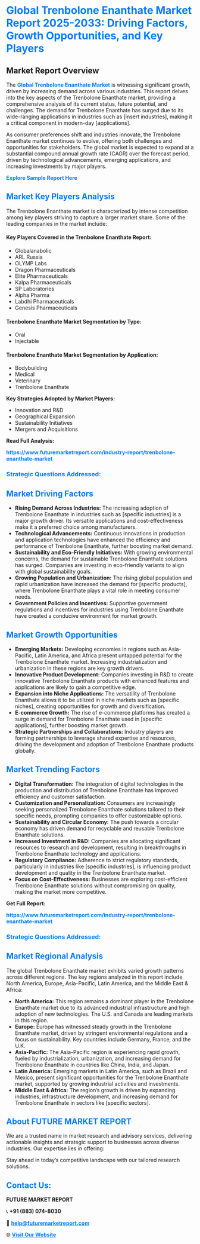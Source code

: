 <h1 style="color: #007BFF;">Global Trenbolone Enanthate Market Report 2025-2033: Driving Factors, Growth Opportunities, and Key Players</h1>

<section id="overview">
<h2>Market Report Overview</h2>
<p>The <a href="https://www.futuremarketreport.com/industry-report/trenbolone-enanthate-market" style="color: #007BFF; text-decoration: none;"><strong>Global Trenbolone Enanthate Market</strong></a> is witnessing significant growth, driven by increasing demand across various industries. This report delves into the key aspects of the Trenbolone Enanthate market, providing a comprehensive analysis of its current status, future potential, and challenges. The demand for Trenbolone Enanthate has surged due to its wide-ranging applications in industries such as [insert industries], making it a critical component in modern-day [applications].</p>
<p>As consumer preferences shift and industries innovate, the Trenbolone Enanthate market continues to evolve, offering both challenges and opportunities for stakeholders. The global market is expected to expand at a substantial compound annual growth rate (CAGR) over the forecast period, driven by technological advancements, emerging applications, and increasing investments by major players.</p>
</section>

<section id="overview">
<p><a href="https://www.futuremarketreport.com/request-sample/reportId=120061" style="color: #007BFF; text-decoration: none;"><strong>Explore Sample Report Here</strong></a></p>
</section>

<section id="key-players">
<h2 style="color: #007BFF;">Market Key Players Analysis</h2>
<p>The Trenbolone Enanthate market is characterized by intense competition among key players striving to capture a larger market share. Some of the leading companies in the market include:</p>
<h4>Key Players Covered in the Trenbolone Enanthate Report:</h4>
<ul><li>Globalanabolic</li><li>ARL Russia</li><li>OLYMP Labs</li><li>Dragon Pharmaceuticals</li><li>Elite Pharmaceuticals</li><li>Kalpa Pharmaceuticals</li><li>SP Laboratories</li><li>Alpha Pharma</li><li>Labdhi Pharmaceuticals</li><li>Genesis Pharmaceuticals</li></ul>
<h4>Trenbolone Enanthate Market Segmentation by Type:</h4>
<ul><li>Oral</li><li>Injectable</li></ul>

<h4>Trenbolone Enanthate Market Segmentation by Application:</h4>
<ul><li>Bodybuilding</li><li>Medical</li><li>Veterinary</li><li>Trenbolone Enanthate</li></ul>
<p><strong>Key Strategies Adopted by Market Players:</strong></p>
<ul>
<li>Innovation and R&D</li>
<li>Geographical Expansion</li>
<li>Sustainability Initiatives</li>
<li>Mergers and Acquisitions</li>
</ul>
</section>

<section>
<p><strong>Read Full Analysis: </strong></p><a href="https://www.futuremarketreport.com/industry-report/trenbolone-enanthate-market" style="color: #007BFF; text-decoration: none;"><strong>https://www.futuremarketreport.com/industry-report/trenbolone-enanthate-market</strong></a>
<h3 style="color: #007BFF;">Strategic Questions Addressed:</h3>
</section>

<section id="driving-factors">
<h2 style="color: #007BFF;">Market Driving Factors</h2>
<ul>
<li><strong>Rising Demand Across Industries:</strong> The increasing adoption of Trenbolone Enanthate in industries such as [specific industries] is a major growth driver. Its versatile applications and cost-effectiveness make it a preferred choice among manufacturers.</li>
<li><strong>Technological Advancements:</strong> Continuous innovations in production and application technologies have enhanced the efficiency and performance of Trenbolone Enanthate, further boosting market demand.</li>
<li><strong>Sustainability and Eco-Friendly Initiatives:</strong> With growing environmental concerns, the demand for sustainable Trenbolone Enanthate solutions has surged. Companies are investing in eco-friendly variants to align with global sustainability goals.</li>
<li><strong>Growing Population and Urbanization:</strong> The rising global population and rapid urbanization have increased the demand for [specific products], where Trenbolone Enanthate plays a vital role in meeting consumer needs.</li>
<li><strong>Government Policies and Incentives:</strong> Supportive government regulations and incentives for industries using Trenbolone Enanthate have created a conducive environment for market growth.</li>
</ul>
</section>

<section id="growth-opportunities">
<h2 style="color: #007BFF;">Market Growth Opportunities</h2>
<ul>
<li><strong>Emerging Markets:</strong> Developing economies in regions such as Asia-Pacific, Latin America, and Africa present untapped potential for the Trenbolone Enanthate market. Increasing industrialization and urbanization in these regions are key growth drivers.</li>
<li><strong>Innovative Product Development:</strong> Companies investing in R&D to create innovative Trenbolone Enanthate products with enhanced features and applications are likely to gain a competitive edge.</li>
<li><strong>Expansion into Niche Applications:</strong> The versatility of Trenbolone Enanthate allows it to be utilized in niche markets such as [specific niches], creating opportunities for growth and diversification.</li>
<li><strong>E-commerce Growth:</strong> The rise of e-commerce platforms has created a surge in demand for Trenbolone Enanthate used in [specific applications], further boosting market growth.</li>
<li><strong>Strategic Partnerships and Collaborations:</strong> Industry players are forming partnerships to leverage shared expertise and resources, driving the development and adoption of Trenbolone Enanthate products globally.</li>
</ul>
</section>

<section id="trending-factors">
<h2 style="color: #007BFF;">Market Trending Factors</h2>
<ul>
<li><strong>Digital Transformation:</strong> The integration of digital technologies in the production and distribution of Trenbolone Enanthate has improved efficiency and customer satisfaction.</li>
<li><strong>Customization and Personalization:</strong> Consumers are increasingly seeking personalized Trenbolone Enanthate solutions tailored to their specific needs, prompting companies to offer customizable options.</li>
<li><strong>Sustainability and Circular Economy:</strong> The push towards a circular economy has driven demand for recyclable and reusable Trenbolone Enanthate solutions.</li>
<li><strong>Increased Investment in R&D:</strong> Companies are allocating significant resources to research and development, resulting in breakthroughs in Trenbolone Enanthate technology and applications.</li>
<li><strong>Regulatory Compliance:</strong> Adherence to strict regulatory standards, particularly in industries like [specific industries], is influencing product development and quality in the Trenbolone Enanthate market.</li>
<li><strong>Focus on Cost-Effectiveness:</strong> Businesses are exploring cost-efficient Trenbolone Enanthate solutions without compromising on quality, making the market more competitive.</li>
</ul>
</section>

<section>
<p><strong>Get Full Report: </strong></p><a href="https://www.futuremarketreport.com/industry-report/trenbolone-enanthate-market" style="color: #007BFF; text-decoration: none;"><strong>https://www.futuremarketreport.com/industry-report/trenbolone-enanthate-market</strong></a>
<h3 style="color: #007BFF;">Strategic Questions Addressed:</h3>
</section>


<section id="regional-analysis">
<h2 style="color: #007BFF;">Market Regional Analysis</h2>
<p>The global Trenbolone Enanthate market exhibits varied growth patterns across different regions. The key regions analyzed in this report include North America, Europe, Asia-Pacific, Latin America, and the Middle East & Africa:</p>
<ul>
<li><strong>North America:</strong> This region remains a dominant player in the Trenbolone Enanthate market due to its advanced industrial infrastructure and high adoption of new technologies. The U.S. and Canada are leading markets in this region.</li>
<li><strong>Europe:</strong> Europe has witnessed steady growth in the Trenbolone Enanthate market, driven by stringent environmental regulations and a focus on sustainability. Key countries include Germany, France, and the U.K.</li>
<li><strong>Asia-Pacific:</strong> The Asia-Pacific region is experiencing rapid growth, fueled by industrialization, urbanization, and increasing demand for Trenbolone Enanthate in countries like China, India, and Japan.</li>
<li><strong>Latin America:</strong> Emerging markets in Latin America, such as Brazil and Mexico, present significant opportunities for the Trenbolone Enanthate market, supported by growing industrial activities and investments.</li>
<li><strong>Middle East & Africa:</strong> The region’s growth is driven by expanding industries, infrastructure development, and increasing demand for Trenbolone Enanthate in sectors like [specific sectors].</li>
</ul>
</section>

<footer>
<h2 style="color: #007BFF;">About FUTURE MARKET REPORT</h2>
<p>We are a trusted name in market research and advisory services, delivering actionable insights and strategic support to businesses across diverse industries. Our expertise lies in offering:</p>

<p>Stay ahead in today’s competitive landscape with our tailored research solutions.</p>

<h2 style="color: #007BFF;">Contact Us:</h2>
<p><strong>FUTURE MARKET REPORT</strong></p>
<p>📞 <strong>+91 (883) 074-8030</strong></p>
<p>📧 <strong><a href="mailto:help@futuremarketreport.com" style="color: #007BFF;">help@futuremarketreport.com</a></strong></p>
<p>🌐 <strong><a href="https://www.futuremarketreport.com/" style="color: #007BFF;">Visit Our Website</a></strong></p>
</footer>